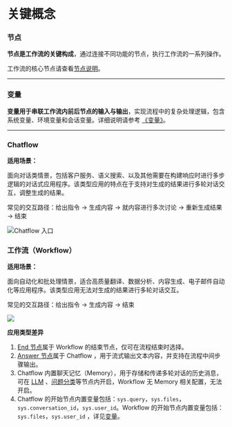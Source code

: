 # 关键概念

### 节点

**节点是工作流的关键构成**，通过连接不同功能的节点，执行工作流的一系列操作。

工作流的核心节点请查看[节点说明](node/)。

***

### 变量

**变量用于串联工作流内前后节点的输入与输出**，实现流程中的复杂处理逻辑，包含系统变量、环境变量和会话变量。详细说明请参考 [《变量》](variables.md)。

***

### Chatflow

**适用场景：**

面向对话类情景，包括客户服务、语义搜索、以及其他需要在构建响应时进行多步逻辑的对话式应用程序。该类型应用的特点在于支持对生成的结果进行多轮对话交互，调整生成的结果。

常见的交互路径：给出指令 → 生成内容 → 就内容进行多次讨论 → 重新生成结果 → 结束

![Chatflow 入口](https://assets-docs.dify.ai/2024/12/224b6bcd750ff0b83e3a5dac5cf24d7d.png)

### 工作流（Workflow）

**适用场景：**

面向自动化和批处理情景，适合高质量翻译、数据分析、内容生成、电子邮件自动化等应用程序。该类型应用无法对生成的结果进行多轮对话交互。

常见的交互路径：给出指令 → 生成内容 → 结束

![](https://assets-docs.dify.ai/2024/12/26a9fc809854fe51d946c148587fc1cf.png)

**应用类型差异**

1. [End 节点](node/end.md)属于 Workflow 的结束节点，仅可在流程结束时选择。
2. [Answer 节点](node/answer.md)属于 Chatflow ，用于流式输出文本内容，并支持在流程中间步骤输出。
3. Chatflow 内置聊天记忆（Memory），用于存储和传递多轮对话的历史消息，可在 [LLM](node/llm.md) 、[问题分类](node/question-classifier.md)等节点内开启，Workflow 无 Memory 相关配置，无法开启。
4. Chatflow 的开始节点内置变量包括：`sys.query`，`sys.files`，`sys.conversation_id`，`sys.user_id`。Workflow 的开始节点内置变量包括：`sys.files`，`sys.user_id` ，详见[变量](key-concept.md#bian-liang)。

